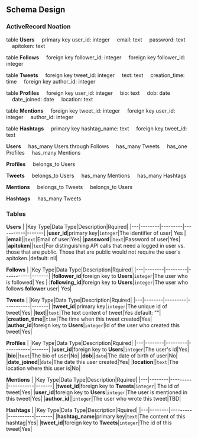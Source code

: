 ## Schema Design

### ActiveRecord Noation
table **Users**
&nbsp;&nbsp;&nbsp;&nbsp;primary key user_id: integer
&nbsp;&nbsp;&nbsp;&nbsp;email: text
&nbsp;&nbsp;&nbsp;&nbsp;password: text
&nbsp;&nbsp;&nbsp;&nbsp;apitoken: text

table **Follows**
&nbsp;&nbsp;&nbsp;&nbsp;foreign key follower_id: integer
&nbsp;&nbsp;&nbsp;&nbsp;foreign key follower_id: integer

table **Tweets**
&nbsp;&nbsp;&nbsp;&nbsp;foreign key tweet_id: integer
&nbsp;&nbsp;&nbsp;&nbsp;text: text
&nbsp;&nbsp;&nbsp;&nbsp;creation_time: time
&nbsp;&nbsp;&nbsp;&nbsp;foreign key author_id: integer

table **Profiles**
&nbsp;&nbsp;&nbsp;&nbsp;foreign key user_id: integer
&nbsp;&nbsp;&nbsp;&nbsp;bio: text
&nbsp;&nbsp;&nbsp;&nbsp;dob: date
&nbsp;&nbsp;&nbsp;&nbsp;date_joined: date
&nbsp;&nbsp;&nbsp;&nbsp;location: text

table **Mentions**
&nbsp;&nbsp;&nbsp;&nbsp;foreign key tweet_id: integer
&nbsp;&nbsp;&nbsp;&nbsp;foreign key user_id: integer
&nbsp;&nbsp;&nbsp;&nbsp;author_id: integer

table **Hashtags**
&nbsp;&nbsp;&nbsp;&nbsp;primary key hashtag_name: text
&nbsp;&nbsp;&nbsp;&nbsp;foreign key tweet_id: text

**Users**
&nbsp;&nbsp;&nbsp;&nbsp;has_many Users through Follows
&nbsp;&nbsp;&nbsp;&nbsp;has_many Tweets
&nbsp;&nbsp;&nbsp;&nbsp;has_one Profiles
&nbsp;&nbsp;&nbsp;&nbsp;has_many Mentions

**Profiles**
&nbsp;&nbsp;&nbsp;&nbsp;belongs_to Users

**Tweets**
&nbsp;&nbsp;&nbsp;&nbsp;belongs_to Users
&nbsp;&nbsp;&nbsp;&nbsp;has_many Mentions
&nbsp;&nbsp;&nbsp;&nbsp;has_many Hashtags

**Mentions**
&nbsp;&nbsp;&nbsp;&nbsp;belongs_to Tweets
&nbsp;&nbsp;&nbsp;&nbsp;belongs_to Users

**Hashtags**
&nbsp;&nbsp;&nbsp;&nbsp;has_many Tweets

### Tables
**Users**
|   |Key Type|Data Type|Description|Rquired|
|---|--------|---------|-----------|-------|
|**user_id**|primary key|`integer`|The identifier of user| Yes |
|**email**||`text`|Email of user|Yes|
|**password**||`text`|Password of user|Yes|
|**apitoken**||`text`|For distinguishing API calls that need a logged in user vs. those that are public. Those that are public would not require the user's apitoken.|default: nil|

**Follows**
|   |Key Type|Data Type|Description|Rquired|
|---|--------|---------|-----------|-------|
|**follower_id**|foreign key to **Users**|`integer`|The user who is followed| Yes |
|**following_id**|foreign key to **Users**|`integer`|The user who follows **follower** user| Yes|

**Tweets**
|   |Key Type|Data Type|Description|Rquired|
|---|--------|---------|-----------|-------|
|**tweet_id**|primary key|`integer`|The unique id of tweet|Yes|
|**text**||`text`|The text content of tweet|Yes default: ""|
|**creation_time**||`time`|The time when this tweet created|Yes|
|**author_id**|foreign key to **Users**|`integer`|Id of the user who created this tweet|Yes|

**Profiles**
|   |Key Type|Data Type|Description|Rquired|
|---|--------|---------|-----------|-------|
|**user_id**|foreign key to **Users**|`integer`|The user's id|Yes|
|**bio**||`text`|The bio of user|No|
|**dob**||`date`|The date of birth of user|No|
|**date_joined**||`date`|The date this user created|Yes|
|**location**||`text`|The location where this user is|No|

**Mentions**
|   |Key Type|Data Type|Description|Rquired|
|---|--------|---------|-----------|-------|
|**tweet_id**|foreign key to **Tweets**|`integer`| The id of tweet|Yes|
|**user_id**|foreign key to **Users**|`integer`|The user is mentioned in this tweet|Yes|
|**author_id**||`integer`|The user who wrote this tweet|TBD|

**Hashtags**
|   |Key Type|Data Type|Description|Rquired|
|---|--------|---------|-----------|-------|
|**hashtag_name**|primary key|`text`|The content of this hashtag|Yes|
|**tweet_id**|foreign key to **Tweets**|`integer`|The id of this tweet|Yes|


